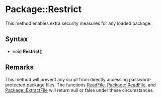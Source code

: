 # Package::Restrict

This method enables extra security measures for any loaded package.

## Syntax

- void **Restrict**()

## Remarks

This method will prevent any script from directly accessing password-protected package files. The functions [ReadFile](ReadFile.md), [Package::ReadFile](Package_ReadFile.md), and [Package::ExtractFile](Package_ExtractFile.md) will return null or false under these circumstances.
